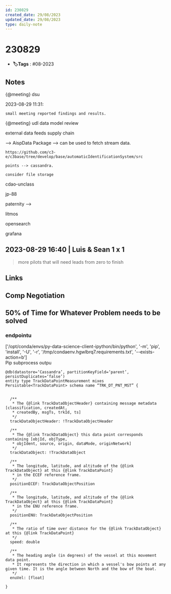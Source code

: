 ```yaml
---
id: 230829
created_date: 29/08/2023
updated_date: 29/08/2023
type: daily-note
---
```


# 230829
- **🏷️Tags** : #08-2023  

## Notes

  {@meeting} dsu

  2023-08-29 11:31:
    
    small meeting reported findings and results.

  {@meeting} udl data model review
  
  external data feeds supply chain

  --> AispData Package --> can be used to fetch stream data. 

    https://github.com/c3-e/c3base/tree/develop/base/automaticIdentificationSystem/src

    points --> cassandra.

    consider file storage

  cdao-unclass

  jp-88

  paternity --> 

  litmos

  opensearch

  grafana

## 2023-08-29 16:40 | Luis & Sean 1 x 1

  > more pilots that will need leads from zero to finish 

## Links

## Comp Negotiation

## 50% of Time for Whatever Problem needs to be solved


### endpointu


['/opt/conda/envs/py-data-science-client-ipython/bin/python', '-m', 'pip', 'install', '-U', '-r', '/tmp/condaenv.hgwlbrq7.requirements.txt', '--exists-action=b']                                  
Pip subprocess outpu


```
@db(datastore=‘Cassandra’, partitionKeyField=‘parent’, persistDuplicates=‘false’)
entity type TrackDataPointMeasurement mixes Persistable<TrackDataPoint> schema name “TRK_DT_PNT_MST” {

  
  /**
   * The {@link TrackDataObjectHeader} containing message metadata [classification, createdAt, 
   * createdBy, msgTs, trkId, ts] 
   */
  trackDataObjectHeader: !TrackDataObjectHeader

  /**
   * The {@link TrackDataObject} this data point corresponds containing [objId, objType, 
   * objIdent, source, origin, dataMode, originNetwork]
   */
  trackDataObject: !TrackDataObject

  /**
   * The longitude, latitude, and altitude of the {@link TrackDataObject} at this {@link TrackDataPoint}
   * in the ECEF reference frame.
   */
  positionECEF: TrackDataObjectPosition 

  /**
   * The longitude, latitude, and altitude of the {@link TrackDataObject} at this {@link TrackDataPoint}
   * in the ENU reference frame.
   */
  positionENU: TrackDataObjectPosition

  /**
   * The ratio of time over distance for the {@link TrackDataObject} at this {@link TrackDataPoint} 
   */
  speed: double 

  /**
   * The heading angle (in degrees) of the vessel at this movement data point.
   * It represents the direction in which a vessel's bow points at any given time. It is the angle between North and the bow of the boat.
   */
  enuVel: [float] 

}

```
